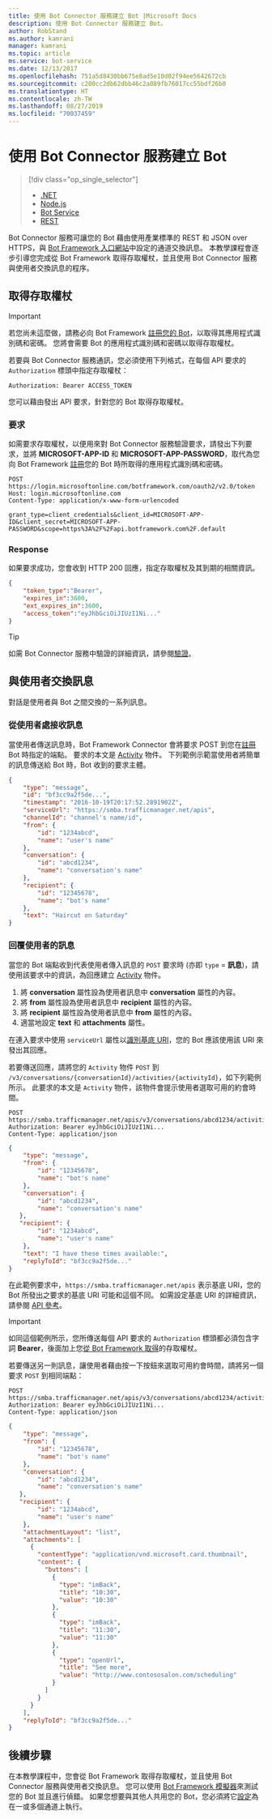 ```yaml
---
title: 使用 Bot Connector 服務建立 Bot |Microsoft Docs
description: 使用 Bot Connector 服務建立 Bot。
author: RobStand
ms.author: kamrani
manager: kamrani
ms.topic: article
ms.service: bot-service
ms.date: 12/13/2017
ms.openlocfilehash: 751a5d8430bb675e8ad5e10d02f94ee5642672cb
ms.sourcegitcommit: c200cc2db62dbb46c2a089fb76017cc55bdf26b0
ms.translationtype: HT
ms.contentlocale: zh-TW
ms.lasthandoff: 08/27/2019
ms.locfileid: "70037459"
---
```

# <a name="create-a-bot-with-the-bot-connector-service"></a>使用 Bot Connector 服務建立 Bot
> [!div class="op_single_selector"]
> - [.NET](../dotnet/bot-builder-dotnet-quickstart.md)
> - [Node.js](../nodejs/bot-builder-nodejs-quickstart.md)
> - [Bot Service](../bot-service-quickstart.md)
> - [REST](../rest-api/bot-framework-rest-connector-quickstart.md)

Bot Connector 服務可讓您的 Bot 藉由使用產業標準的 REST 和 JSON over HTTPS，與 <a href="https://dev.botframework.com/" target="_blank">Bot Framework 入口網站</a>中設定的通道交換訊息。 本教學課程會逐步引導您完成從 Bot Framework 取得存取權杖，並且使用 Bot Connector 服務與使用者交換訊息的程序。

## <a id="get-token"></a> 取得存取權杖

> [!IMPORTANT]
> 若您尚未這麼做，請務必向 Bot Framework [註冊您的 Bot](../bot-service-quickstart-registration.md)，以取得其應用程式識別碼和密碼。 您將會需要 Bot 的應用程式識別碼和密碼以取得存取權杖。

若要與 Bot Connector 服務通訊，您必須使用下列格式，在每個 API 要求的 `Authorization` 標頭中指定存取權杖： 

```http
Authorization: Bearer ACCESS_TOKEN
```

您可以藉由發出 API 要求，針對您的 Bot 取得存取權杖。

### <a name="request"></a>要求

如需要求存取權杖，以便用來對 Bot Connector 服務驗證要求，請發出下列要求，並將 **MICROSOFT-APP-ID** 和 **MICROSOFT-APP-PASSWORD**，取代為您向 Bot Framework [註冊](../bot-service-quickstart-registration.md)您的 Bot 時所取得的應用程式識別碼和密碼。

```http
POST https://login.microsoftonline.com/botframework.com/oauth2/v2.0/token
Host: login.microsoftonline.com
Content-Type: application/x-www-form-urlencoded

grant_type=client_credentials&client_id=MICROSOFT-APP-ID&client_secret=MICROSOFT-APP-PASSWORD&scope=https%3A%2F%2Fapi.botframework.com%2F.default
```

### <a name="response"></a>Response

如果要求成功，您會收到 HTTP 200 回應，指定存取權杖及其到期的相關資訊。 

```json
{
    "token_type":"Bearer",
    "expires_in":3600,
    "ext_expires_in":3600,
    "access_token":"eyJhbGciOiJIUzI1Ni..."
}
```

> [!TIP]
> 如需 Bot Connector 服務中驗證的詳細資訊，請參閱[驗證](bot-framework-rest-connector-authentication.md)。

## <a name="exchange-messages-with-the-user"></a>與使用者交換訊息

對話是使用者與 Bot 之間交換的一系列訊息。 

### <a name="receive-a-message-from-the-user"></a>從使用者處接收訊息

當使用者傳送訊息時，Bot Framework Connector 會將要求 POST 到您在[註冊](../bot-service-quickstart-registration.md) Bot 時指定的端點。 要求的本文是 [Activity][] 物件。 下列範例示範當使用者將簡單的訊息傳送給 Bot 時，Bot 收到的要求主體。 

```json
{
    "type": "message",
    "id": "bf3cc9a2f5de...",
    "timestamp": "2016-10-19T20:17:52.2891902Z",
    "serviceUrl": "https://smba.trafficmanager.net/apis",
    "channelId": "channel's name/id",
    "from": {
        "id": "1234abcd",
        "name": "user's name"
    },
    "conversation": {
        "id": "abcd1234",
        "name": "conversation's name"
    },
    "recipient": {
        "id": "12345678",
        "name": "bot's name"
    },
    "text": "Haircut on Saturday"
}
```

### <a name="reply-to-the-users-message"></a>回覆使用者的訊息

當您的 Bot 端點收到代表使用者傳入訊息的 `POST` 要求時 (亦即 `type` = **訊息**)，請使用該要求中的資訊，為回應建立 [Activity][] 物件。

1. 將 **conversation** 屬性設為使用者訊息中 **conversation** 屬性的內容。
2. 將 **from** 屬性設為使用者訊息中 **recipient** 屬性的內容。
3. 將 **recipient** 屬性設為使用者訊息中 **from** 屬性的內容。
4. 適當地設定 **text** 和 **attachments** 屬性。

在連入要求中使用 `serviceUrl` 屬性以[識別基底 URI](bot-framework-rest-connector-api-reference.md#base-uri)，您的 Bot 應該使用該 URI 來發出其回應。 

若要傳送回應，請將您的 `Activity` 物件 `POST` 到 `/v3/conversations/{conversationId}/activities/{activityId}`，如下列範例所示。 此要求的本文是 `Activity` 物件，該物件會提示使用者選取可用的約會時間。

```http
POST https://smba.trafficmanager.net/apis/v3/conversations/abcd1234/activities/bf3cc9a2f5de... 
Authorization: Bearer eyJhbGciOiJIUzI1Ni...
Content-Type: application/json
```

```json
{
    "type": "message",
    "from": {
        "id": "12345678",
        "name": "bot's name"
    },
    "conversation": {
        "id": "abcd1234",
        "name": "conversation's name"
   },
   "recipient": {
        "id": "1234abcd",
        "name": "user's name"
    },
    "text": "I have these times available:",
    "replyToId": "bf3cc9a2f5de..."
}
```

在此範例要求中，`https://smba.trafficmanager.net/apis` 表示基底 URI，您的 Bot 所發出之要求的基底 URI 可能和這個不同。 如需設定基底 URI 的詳細資訊，請參閱 [API 參考](bot-framework-rest-connector-api-reference.md#base-uri)。 

> [!IMPORTANT]
> 如同這個範例所示，您所傳送每個 API 要求的 `Authorization` 標頭都必須包含字詞 **Bearer**，後面加上您[從 Bot Framework 取得](#get-token)的存取權杖。

若要傳送另一則訊息，讓使用者藉由按一下按鈕來選取可用約會時間，請將另一個要求 `POST` 到相同端點：

```http
POST https://smba.trafficmanager.net/apis/v3/conversations/abcd1234/activities/bf3cc9a2f5de... 
Authorization: Bearer eyJhbGciOiJIUzI1Ni...
Content-Type: application/json
```

```json
{
    "type": "message",
    "from": {
        "id": "12345678",
        "name": "bot's name"
    },
    "conversation": {
        "id": "abcd1234",
        "name": "conversation's name"
   },
   "recipient": {
        "id": "1234abcd",
        "name": "user's name"
    },
    "attachmentLayout": "list",
    "attachments": [
      {
        "contentType": "application/vnd.microsoft.card.thumbnail",
        "content": {
          "buttons": [
            {
              "type": "imBack",
              "title": "10:30",
              "value": "10:30"
            },
            {
              "type": "imBack",
              "title": "11:30",
              "value": "11:30"
            },
            {
              "type": "openUrl",
              "title": "See more",
              "value": "http://www.contososalon.com/scheduling"
            }
          ]
        }
      }
    ],
    "replyToId": "bf3cc9a2f5de..."
}
```   

## <a name="next-steps"></a>後續步驟

在本教學課程中，您會從 Bot Framework 取得存取權杖，並且使用 Bot Connector 服務與使用者交換訊息。 您可以使用 [Bot Framework 模擬器](../bot-service-debug-emulator.md)來測試您的 Bot 並且進行偵錯。 如果您想要與其他人共用您的 Bot，您必須將它[設定](../bot-service-manage-channels.md)為在一或多個通道上執行。

[Activity]: bot-framework-rest-connector-api-reference.md#activity-object
